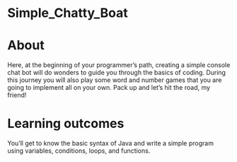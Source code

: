 # Simple_Chatty_Boat
# About
Here, at the beginning of your programmer’s path, creating a simple console chat bot will do wonders to guide you through the basics of coding. During this journey you will also play some word and number games that you are going to implement all on your own. Pack up and let’s hit the road, my friend!
# Learning outcomes
You’ll get to know the basic syntax of Java and write a simple program using variables, conditions, loops, and functions.

